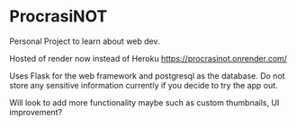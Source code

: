 # ProcrasiNOT
Personal Project to learn about web dev.

Hosted of render now instead of Heroku https://procrasinot.onrender.com/

Uses Flask for the web framework and postgresql as the database. Do not store any sensitive information currently if you decide to try the app out.

Will look to add more functionality maybe such as custom thumbnails, UI improvement?
